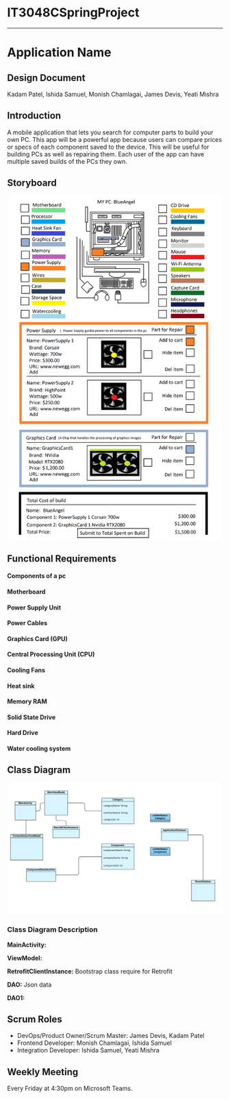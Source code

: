 # IT3048CSpringProject
---
# Application Name

## Design Document  

Kadam Patel, Ishida Samuel, Monish Chamlagai, James Devis, Yeati Mishra

## Introduction 
A mobile application that lets you search for computer parts to build your own PC. This app will be a powerful app because users can compare prices or specs of each component saved to the device. This will be useful for building PCs as well as repairing them. Each user of the app can have multiple saved builds of the PCs they own.  

## Storyboard

![Storyboard](Storyboard.png)


## Functional Requirements

#### Components of a pc
#### Motherboard
#### Power Supply Unit
#### Power Cables
#### Graphics Card (GPU)
#### Central Processing Unit (CPU)
#### Cooling Fans
#### Heat sink
#### Memory RAM
#### Solid State Drive
#### Hard Drive
#### Water cooling system


## Class Diagram
![Project-Diagram](Class-Diagram.png)

### Class Diagram Description
**MainActivity:** 

**ViewModel:** 

**RetrofitClientInstance:** Bootstrap class require for Retrofit

**DAO:** Json data

**DAO1:** 

## Scrum Roles

- DevOps/Product Owner/Scrum Master: James Devis, Kadam Patel
- Frontend Developer: Monish Chamlagai, Ishida Samuel
- Integration Developer: Ishida Samuel, Yeati Mishra

## Weekly Meeting
Every Friday at 4:30pm on Microsoft Teams.
